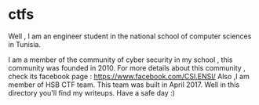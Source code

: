 # ctfs

Well , I am an engineer student in the national school of computer sciences in Tunisia.

I am a member of the community of cyber security in my school , this community was founded in 2010. For more details about this community , check its facebook page : https://www.facebook.com/CSI.ENSI/
Also ,I am member of HSB CTF team. This team was built in April 2017. 
Well in this directory you'll find my writeups.
Have a safe day :)
